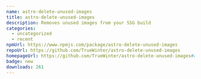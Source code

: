```yaml
---
name: astro-delete-unused-images
title: astro-delete-unused-images
description: Removes unused images from your SSG build
categories:
  - uncategorized
  - recent
npmUrl: https://www.npmjs.com/package/astro-delete-unused-images
repoUrl: https://github.com/TrueWinter/astro-delete-unused-images
homepageUrl: https://github.com/TrueWinter/astro-delete-unused-images#readme
badge: new
downloads: 261
---
```

